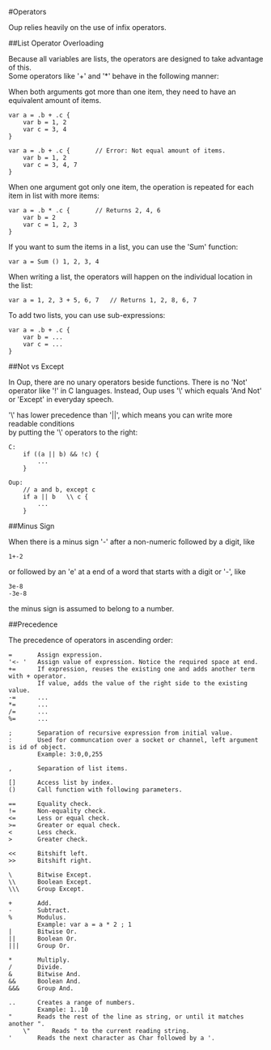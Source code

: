 #Operators

Oup relies heavily on the use of infix operators.  

##List Operator Overloading

Because all variables are lists, the operators are designed to take advantage of this.  
Some operators like '+' and '*' behave in the following manner:  

When both arguments got more than one item, they need to have an equivalent amount of items.  

    var a = .b + .c {
        var b = 1, 2
        var c = 3, 4
    }
    
    var a = .b + .c {       // Error: Not equal amount of items.  
        var b = 1, 2
        var c = 3, 4, 7
    }
    
When one argument got only one item, the operation is repeated for each item in list with more items:  

    var a = .b * .c {       // Returns 2, 4, 6
        var b = 2
        var c = 1, 2, 3
    }

If you want to sum the items in a list, you can use the 'Sum' function:

    var a = Sum () 1, 2, 3, 4
    
When writing a list, the operators will happen on the individual location in the list:

    var a = 1, 2, 3 + 5, 6, 7   // Returns 1, 2, 8, 6, 7
    
To add two lists, you can use sub-expressions:

    var a = .b + .c {
        var b = ...
        var c = ...
    }

##Not vs Except

In Oup, there are no unary operators beside functions.
There is no 'Not' operator like '!' in C languages.
Instead, Oup uses '\\' which equals 'And Not' or 'Except' in everyday speech.

'\\' has lower precedence than '||', which means you can write more readable conditions  
by putting the '\\' operators to the right:

    C:
        if ((a || b) && !c) {
            ...
        }
        
    Oup:
        // a and b, except c
        if a || b   \\ c {
            ...
        } 

##Minus Sign

When there is a minus sign '-' after a non-numeric followed by a digit, like

    1+-2
    
or followed by an 'e' at a end of a word that starts with a digit or '-', like

    3e-8
    -3e-8

the minus sign is assumed to belong to a number.  

##Precedence

The precedence of operators in ascending order:

    =       Assign expression.
    '<- '   Assign value of expression. Notice the required space at end.
    +=      If expression, reuses the existing one and adds another term with + operator.  
            If value, adds the value of the right side to the existing value.  
    -=      ...
    *=      ...
    /=      ...
    %=      ...

    ;       Separation of recursive expression from initial value.
    :       Used for communcation over a socket or channel, left argument is id of object.  
            Example: 3:0,0,255
    
    ,       Separation of list items.
    
    []      Access list by index.
    ()      Call function with following parameters.
    
    ==      Equality check.
    !=      Non-equality check.
    <=      Less or equal check.
    >=      Greater or equal check.
    <       Less check.
    >       Greater check.
    
    <<      Bitshift left. 
    >>      Bitshift right.
    
    \       Bitwise Except.
    \\      Boolean Except.
    \\\     Group Except.
    
    +       Add.
    -       Subtract.
    %       Modulus.
            Example: var a = a * 2 ; 1  
    |       Bitwise Or.
    ||      Boolean Or.
    |||     Group Or.
            
    *       Multiply.
    /       Divide.
    &       Bitwise And.
    &&      Boolean And.
    &&&     Group And.
            
    ..      Creates a range of numbers.
            Example: 1..10
    "       Reads the rest of the line as string, or until it matches another ".  
        \"      Reads " to the current reading string.  
    '       Reads the next character as Char followed by a '.  

